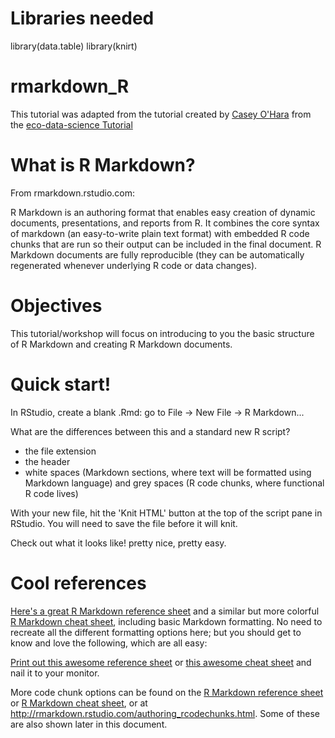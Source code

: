 
# Libraries needed

library(data.table)
library(knirt)

# rmarkdown_R
This tutorial was adapted from the tutorial created by [Casey O'Hara](https://github.com/oharac) from the [eco-data-science Tutorial](https://github.com/eco-data-science/rmarkdown_R)

# What is R Markdown?

From rmarkdown.rstudio.com:  

R Markdown is an authoring format that enables easy creation of dynamic documents, presentations, and reports from R. It combines the core syntax of markdown (an easy-to-write plain text format) with embedded R code chunks that are run so their output can be included in the final document. R Markdown documents are fully reproducible (they can be automatically regenerated whenever underlying R code or data changes).

# Objectives

This tutorial/workshop will focus on introducing to you the basic structure of R Markdown and creating R Markdown documents.

# Quick start!

In RStudio, create a blank .Rmd:  go to File -> New File -> R Markdown... 

What are the differences between this and a standard new R script?

* the file extension
* the header
* white spaces (Markdown sections, where text will be formatted using Markdown language) and grey spaces (R code chunks, where functional R code lives)

With your new file, hit the 'Knit HTML' button at the top of the script pane in RStudio.  You will need to save the file before it will knit.

Check out what it looks like!  pretty nice, pretty easy.



# Cool references

[Here's a great R Markdown reference sheet](https://www.rstudio.com/wp-content/uploads/2015/03/rmarkdown-reference.pdf) and a similar but more colorful [R Markdown cheat sheet](https://www.rstudio.com/wp-content/uploads/2015/02/rmarkdown-cheatsheet.pdf), including basic Markdown formatting.  No need to recreate all the different formatting options here; but you should get to know and love the following, which are all easy:

[Print out this awesome reference sheet](https://www.rstudio.com/wp-content/uploads/2015/03/rmarkdown-reference.pdf) or [this awesome cheat sheet](https://www.rstudio.com/wp-content/uploads/2015/02/rmarkdown-cheatsheet.pdf) and nail it to your monitor.

More code chunk options can be found on the [R Markdown reference sheet](https://www.rstudio.com/wp-content/uploads/2015/03/rmarkdown-reference.pdf) or [R Markdown cheat sheet](https://www.rstudio.com/wp-content/uploads/2015/02/rmarkdown-cheatsheet.pdf), or at http://rmarkdown.rstudio.com/authoring_rcodechunks.html.  Some of these are also shown later in this document.